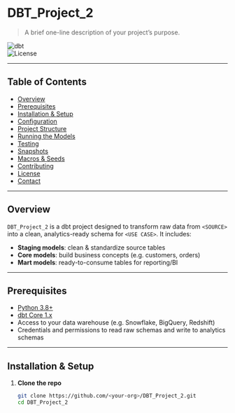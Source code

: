 # DBT_Project_2

> A brief one-line description of your project’s purpose.

![dbt](https://img.shields.io/badge/made%20with-dbt-green)  
![License](https://img.shields.io/badge/license-MIT-blue)

---

## Table of Contents

- [Overview](#overview)  
- [Prerequisites](#prerequisites)  
- [Installation & Setup](#installation--setup)  
- [Configuration](#configuration)  
- [Project Structure](#project-structure)  
- [Running the Models](#running-the-models)  
- [Testing](#testing)  
- [Snapshots](#snapshots)  
- [Macros & Seeds](#macros--seeds)  
- [Contributing](#contributing)  
- [License](#license)  
- [Contact](#contact)  

---

## Overview

`DBT_Project_2` is a dbt project designed to transform raw data from `<SOURCE>` into a clean, analytics-ready schema for `<USE CASE>`. It includes:

- **Staging models**: clean & standardize source tables  
- **Core models**: build business concepts (e.g. customers, orders)  
- **Mart models**: ready-to-consume tables for reporting/BI  

---

## Prerequisites

- [Python 3.8+](https://www.python.org/downloads/)  
- [dbt Core 1.x](https://docs.getdbt.com/docs/installation)  
- Access to your data warehouse (e.g. Snowflake, BigQuery, Redshift)  
- Credentials and permissions to read raw schemas and write to analytics schemas  

---

## Installation & Setup

1. **Clone the repo**  
   ```bash
   git clone https://github.com/<your-org>/DBT_Project_2.git
   cd DBT_Project_2
